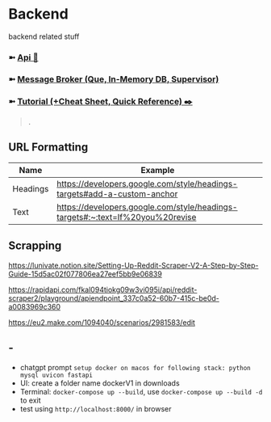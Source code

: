 # Backend
backend related stuff

### ➼ [Api 🔗](Api)
### ➼ [Message Broker (Que, In-Memory DB, Supervisor)](Message)
### ➼ [Tutorial (+Cheat Sheet, Quick Reference) ✒️](Tutorial)

>.

## URL Formatting
Name|Example
-|-
Headings|https://developers.google.com/style/headings-targets#add-a-custom-anchor
Text|https://developers.google.com/style/headings-targets#:~:text=If%20you%20revise

## Scrapping
https://lunivate.notion.site/Setting-Up-Reddit-Scraper-V2-A-Step-by-Step-Guide-15d5ac02f077806ea27eef5bb9e06839

https://rapidapi.com/fkal094tiokg09w3vi095i/api/reddit-scraper2/playground/apiendpoint_337c0a52-60b7-415c-be0d-a0083969c360

https://eu2.make.com/1094040/scenarios/2981583/edit

## -

- chatgpt prompt ```setup docker on macos for following stack:
python
mysql
uvicon
fastapi```
- UI: create a folder name dockerV1 in downloads
- Terminal: ```docker-compose up --build```, use ```docker-compose up --build -d``` to exit
- test using ```http://localhost:8000/``` in browser
